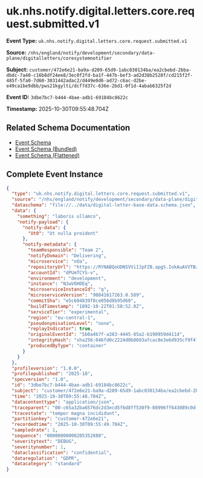 # uk.nhs.notify.digital.letters.core.request.submitted.v1

**Event Type:** `uk.nhs.notify.digital.letters.core.request.submitted.v1`

**Source:** `/nhs/england/notify/development/secondary/data-plane/digitalletters/coresystemnotifier`

**Subject:** `customer/472e6e21-ba9a-d209-65d9-1abc030134ba/ea2cbebd-2bba-dbdc-7a40-c16b8df24ee8/3ec0f2fd-ba1f-447b-bef3-ad2d38b2528f/cd215f2f-485f-5fa0-7d60-3031442adac2/d449e0d6-ad72-c6ac-d2be-e49ca1be9dbb/pws21kgylti/dcf7d37c-636e-2bd1-0f1d-4abab6325f2d`

**Event ID:** `3dbe7bc7-b444-4bae-adb1-69184bc8622c`

**Timestamp:** 2025-10-30T09:55:48.704Z

## Related Schema Documentation

- [Event Schema](../uk.nhs.notify.digital.letters.core.request.submitted.v1.schema.md)
- [Event Schema (Bundled)](../uk.nhs.notify.digital.letters.core.request.submitted.v1.bundle.schema.md)
- [Event Schema (Flattened)](../uk.nhs.notify.digital.letters.core.request.submitted.v1.flattened.schema.md)

## Complete Event Instance

```json
{
  "type": "uk.nhs.notify.digital.letters.core.request.submitted.v1",
  "source": "/nhs/england/notify/development/secondary/data-plane/digitalletters/coresystemnotifier",
  "dataschema": "file://../data/digital-letter-base-data.schema.json",
  "data": {
    "something": "laboris ullamco",
    "notify-payload": {
      "notify-data": {
        "Ut0": "Ut nulla proident"
      },
      "notify-metadata": {
        "teamResponsible": "Team 2",
        "notifyDomain": "Delivering",
        "microservice": "nOa",
        "repositoryUrl": "https://RYNABQoUDNSVViIJpFZB.apgS.IokAuAVVTBzx6-LmKhuyU,Lpac9xF1DKBEx3jAdPNabPxFB2",
        "accountId": "dPUmTCYS-v",
        "environment": "development",
        "instance": "NJwVOHOEq",
        "microserviceInstanceId": "q",
        "microserviceVersion": "90841617263.0.589",
        "commitSha": "e5c604839f8ce056d8b95d60",
        "buildTimestamp": "1892-10-22T01:58:52.0Z",
        "serviceTier": "experimental",
        "region": "eu-central-1",
        "pseudonymisationLevel": "none",
        "replayIndicator": true,
        "originalEventId": "5b0a4b7f-a383-4445-85a2-b190959d411d",
        "integrityHash": "sha256:046fd0c2224d0b8693afcac8e3e6d935cf9f4fc9d3b1ec950fd996fd98840325",
        "producedByType": "container"
      }
    }
  },
  "profileversion": "1.0.0",
  "profilepublished": "2025-10",
  "specversion": "1.0",
  "id": "3dbe7bc7-b444-4bae-adb1-69184bc8622c",
  "subject": "customer/472e6e21-ba9a-d209-65d9-1abc030134ba/ea2cbebd-2bba-dbdc-7a40-c16b8df24ee8/3ec0f2fd-ba1f-447b-bef3-ad2d38b2528f/cd215f2f-485f-5fa0-7d60-3031442adac2/d449e0d6-ad72-c6ac-d2be-e49ca1be9dbb/pws21kgylti/dcf7d37c-636e-2bd1-0f1d-4abab6325f2d",
  "time": "2025-10-30T09:55:48.704Z",
  "datacontenttype": "application/json",
  "traceparent": "00-c65a32ba6576dc2d3ecd5f6d8ff530f9-08996ff643089c0d-01",
  "tracestate": "tempor magna incididunt",
  "partitionkey": "customer-472e6e21",
  "recordedtime": "2025-10-30T09:55:49.704Z",
  "sampledrate": 1,
  "sequence": "00000000000205352880",
  "severitytext": "DEBUG",
  "severitynumber": 1,
  "dataclassification": "confidential",
  "dataregulation": "GDPR",
  "datacategory": "standard"
}
```
